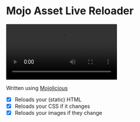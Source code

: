 # Mojo Asset Live Reloader

![Demo movie of live reloading](https://github.com/Corion/app-mojo-assetreloader/raw/master/demo/hero-demo.mp4)

Written using [Mojolicious](http://mojolicious.org)

* [x] Reloads your (static) HTML
* [x] Reloads your CSS if it changes
* [x] Reloads your images if they change

